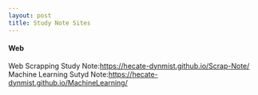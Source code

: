 ```yaml
---
layout: post
title: Study Note Sites
---
```


#### Web

Web Scrapping Study Note:<https://hecate-dynmist.github.io/Scrap-Note/>
Machine Learning Sutyd Note:<https://hecate-dynmist.github.io/MachineLearning/>
